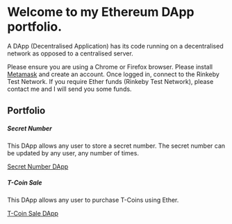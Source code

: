 # Welcome to my Ethereum DApp portfolio. 

A DApp (Decentralised Application) has its code running on a decentralised network as opposed to a centralised server.

Please ensure you are using a Chrome or Firefox browser. Please install [Metamask](https://metamask.io/download.html) and create an account. Once logged in, connect to the Rinkeby Test Network. If you require Ether funds (Rinkeby Test Network), please contact me and I will send you some funds. 

## Portfolio


##### Secret Number

This DApp allows any user to store a secret number. The secret number can be updated by any user, any number of times.

[Secret Number DApp](https://github.com/kassavin/Secret_Number)


##### T-Coin Sale

This DApp allows any user to purchase T-Coins using Ether. 

[T-Coin Sale DApp](https://github.com/kassavin/T_Coin)

